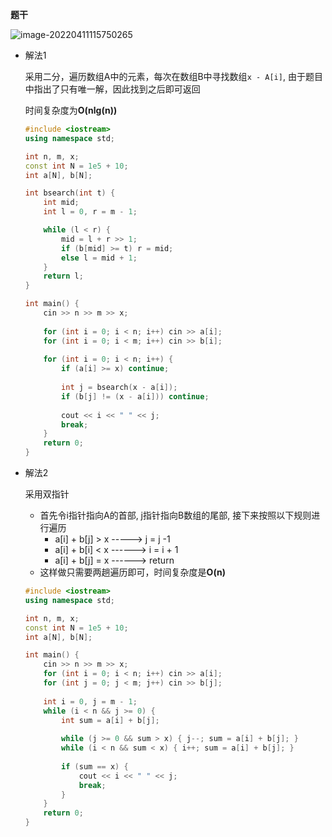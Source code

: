 **题干**

![image-20220411115750265](https://cdn.jsdelivr.net/gh/liver0377/images@main/img/image-20220411115750265.png)



- 解法1

  采用二分，遍历数组A中的元素，每次在数组B中寻找数组`x - A[i]`, 由于题目中指出了只有唯一解，因此找到之后即可返回

  时间复杂度为**O(nlg(n))**

  ```cpp
  #include <iostream>
  using namespace std;
  
  int n, m, x;
  const int N = 1e5 + 10;
  int a[N], b[N];
  
  int bsearch(int t) {
      int mid;
      int l = 0, r = m - 1;
  
      while (l < r) {
          mid = l + r >> 1;
          if (b[mid] >= t) r = mid;
          else l = mid + 1;
      }
      return l;
  }
  
  int main() {
      cin >> n >> m >> x;
      
      for (int i = 0; i < n; i++) cin >> a[i];
      for (int i = 0; i < m; i++) cin >> b[i];
      
      for (int i = 0; i < n; i++) {
          if (a[i] >= x) continue;
          
          int j = bsearch(x - a[i]);
          if (b[j] != (x - a[i])) continue;
          
          cout << i << " " << j;
          break;
      }
      return 0;
  }
  ```

- 解法2

  采用双指针

  - 首先令i指针指向A的首部, j指针指向B数组的尾部, 接下来按照以下规则进行遍历
    - a[i] + b[j] > x  -----> j = j -1
    - a[i] + b[i] < x ------> i = i + 1
    - a[i] + b[j] = x ------> return
  - 这样做只需要两趟遍历即可，时间复杂度是**O(n)**

  ```cpp
  #include <iostream>
  using namespace std;
  
  int n, m, x;
  const int N = 1e5 + 10;
  int a[N], b[N];
  
  int main() {
      cin >> n >> m >> x;
      for (int i = 0; i < n; i++) cin >> a[i];
      for (int j = 0; j < m; j++) cin >> b[j];
      
      int i = 0, j = m - 1;
      while (i < n && j >= 0) {
          int sum = a[i] + b[j];
          
          while (j >= 0 && sum > x) { j--; sum = a[i] + b[j]; }
          while (i < n && sum < x) { i++; sum = a[i] + b[j]; }
          
          if (sum == x) {
              cout << i << " " << j;
              break;
          }
      }
      return 0;
  }
  ```

  